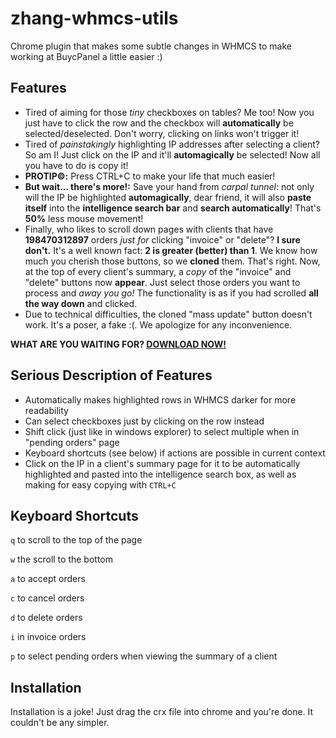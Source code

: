 zhang-whmcs-utils
===============
Chrome plugin that makes some subtle changes in WHMCS to make working at BuycPanel a little easier :)

Features
-----
-  Tired of aiming for those *tiny* checkboxes on tables? Me too! Now you just have to click the row and the checkbox will **automatically** be selected/deselected. Don't worry, clicking on links won't trigger it!
-  Tired of *painstakingly* highlighting IP addresses after selecting a client? So am I! Just click on the IP and it'll **automagically** be selected! Now all you have to do is copy it!
  - **PROTIP©:** Press CTRL+C to make your life that much easier!
  - **But wait... there's more!:** Save your hand from *carpal tunnel*: not only will the IP be highlighted **automagically**, dear friend, it will also **paste itself** into the **intelligence search bar** and **search automatically**! That's **50%** less mouse movement!
-  Finally, who likes to scroll down pages with clients that have **198470312897** orders *just for* clicking "invoice" or "delete"? **I sure don't.** It's a well known fact: **2 is greater (better) than 1**. We know how much you cherish those buttons, so we **cloned** them. That's right. Now, at the top of every client's summary, a *copy* of the "invoice" and "delete" buttons now **appear**. Just select those orders you want to process and *away you go!* The functionality is as if you had scrolled **all the way down** and clicked.
  - Due to technical difficulties, the cloned "mass update" button doesn't work. It's a poser, a fake :(. We apologize for any inconvenience.

**WHAT ARE YOU WAITING FOR? [DOWNLOAD NOW!](https://github.com/Zhangerr/zhang-whmcs-utils/raw/master/zhang-whmcs-utils.zip)**

Serious Description of Features
----

-  Automatically makes highlighted rows in WHMCS darker for more readability
-  Can select checkboxes just by clicking on the row instead
-  Shift click (just like in windows explorer) to select multiple when in "pending orders" page
-  Keyboard shortcuts (see below) if actions are possible in current context
-  Click on the IP in a client's summary page for it to be automatically highlighted and pasted into the intelligence search box, as well as making for easy copying with `CTRL+C`

Keyboard Shortcuts
-----
`q` to scroll to the top of the page

`w` the scroll to the bottom

`a` to accept orders

`c` to cancel orders

`d` to delete orders

`i` in invoice orders

`p` to select pending orders when viewing the summary of a client

Installation
----

Installation is a joke! Just drag the crx file into chrome and you're done. It couldn't be any simpler.
